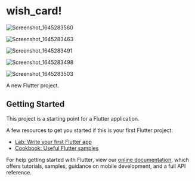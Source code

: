 # wish_card!

![Screenshot_1645283560](https://user-images.githubusercontent.com/53872301/154982151-bce8b1b4-50fd-4a5c-8128-e83a7f42f43d.png)

![Screenshot_1645283463](https://user-images.githubusercontent.com/53872301/154982160-4d1163c8-2307-4c30-9099-db87c187cdf2.png)

![Screenshot_1645283491](https://user-images.githubusercontent.com/53872301/154982163-b4d5582b-6cb5-4aa9-819b-8a46330efd37.png)

![Screenshot_1645283498](https://user-images.githubusercontent.com/53872301/154982165-e4ea7fa9-b607-4b95-a80e-ec555af060fe.png)

![Screenshot_1645283503](https://user-images.githubusercontent.com/53872301/154982168-378610e4-593e-4453-b56e-e21b7d0ed3c0.png)


A new Flutter project.

## Getting Started

This project is a starting point for a Flutter application.

A few resources to get you started if this is your first Flutter project:

- [Lab: Write your first Flutter app](https://flutter.dev/docs/get-started/codelab)
- [Cookbook: Useful Flutter samples](https://flutter.dev/docs/cookbook)

For help getting started with Flutter, view our
[online documentation](https://flutter.dev/docs), which offers tutorials,
samples, guidance on mobile development, and a full API reference.
